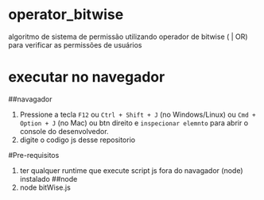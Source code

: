 # operator_bitwise
algoritmo de sistema de permissão utilizando operador de bitwise ( | OR) para verificar as permissões de usuários 

# executar no navegador

##navagador
1.  Pressione a tecla `F12` ou `Ctrl + Shift + J` (no Windows/Linux) ou `Cmd + Option + J` (no Mac) ou btn direito e `inspecionar elemnto` para abrir o console do desenvolvedor.
2.  digite o codigo js desse repositorio

#Pre-requisitos
1. ter qualquer runtime que execute script js fora do navagador (node) instalado
##node
1. node bitWise.js
